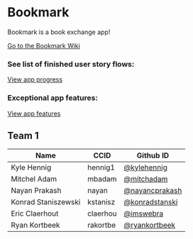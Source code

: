 # Bookmark
Bookmark is a book exchange app!

[Go to the Bookmark Wiki](https://github.com/CMPUT301F20T01/Bookmark/wiki)

### See list of finished user story flows:
[View app progress](https://github.com/CMPUT301F20T01/Bookmark/wiki/User-Stories-Checklist)

### Exceptional app features:
[View app features](https://github.com/CMPUT301F20T01/Bookmark/wiki/App-Features)


## Team 1

| Name               | CCID     | Github ID                                          |
| ------------------ | -------- | -------------------------------------------------- |
| Kyle Hennig        | hennig1  | [@kylehennig](https://github.com/kylehennig)       |
| Mitchel Adam       | mbadam   | [@mitchadam](https://github.com/mitchadam)         |
| Nayan Prakash      | nayan    | [@nayancprakash](https://github.com/nayancprakash) | 
| Konrad Staniszewski| kstanisz | [@konradstanski](https://github.com/konradstanski) |
| Eric Claerhout     | claerhou | [@imswebra](https://github.com/imswebra)           |
| Ryan Kortbeek      | rakortbe | [@ryankortbeek](https://github.com/ryankortbeek)   |


